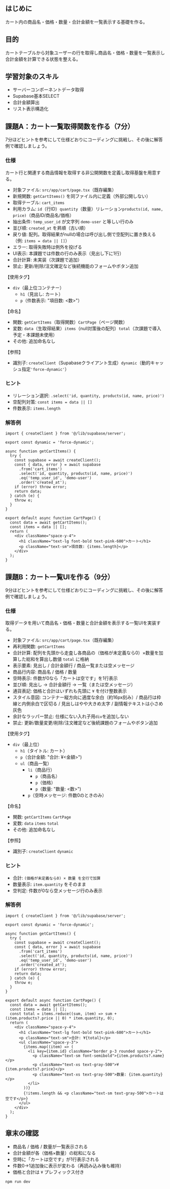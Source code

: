 ## はじめに

カート内の商品名・価格・数量・合計金額を一覧表示する基礎を作る。

## 目的

カートテーブルから対象ユーザーの行を取得し商品名・価格・数量を一覧表示し合計金額を計算できる状態を整える。

## 学習対象のスキル

- サーバーコンポーネントデータ取得
- Supabase基本SELECT
- 合計金額算出
- リスト表示構造化

## 課題A：カート一覧取得関数を作る（7分）

7分ほどヒントを参考にして仕様どおりにコーディングに挑戦し、その後に解答例で確認しましょう。

### 仕様

カート行と関連する商品情報を取得する非公開関数を定義し取得基盤を用意する。

- 対象ファイル: `src/app/cart/page.tsx`（既存編集）
- 新規関数: `getCartItems()` を同ファイル内に定義（外部公開しない）
- 取得テーブル: `cart_items`
- 利用カラム: `id`（行ID）`quantity`（数量）リレーション`products(id, name, price)`（商品ID/商品名/価格）
- 抽出条件: `temp_user_id` が文字列 `demo-user` と等しい行のみ
- 並び順: `created_at` を昇順（古い順）
- 戻り値: 配列。取得結果がnullの場合は呼び出し側で空配列に置き換える（例: `items = data || []`）
- エラー: 取得失敗時は例外を投げる
- UI表示: 本課題では件数の行のみ表示（見出し下に1行）
- 合計計算: 未実装（次課題で追加）
- 禁止: 更新/削除/注文確定など後続機能のフォームやボタン追加

【使用タグ】
- `div`（最上位コンテナー）
  - `h1`（見出し: カート）
  - `p`（件数表示: "項目数: <数>"）

【命名】
- 関数: `getCartItems`（取得関数）`CartPage`（ページ関数）
- 変数: `data`（生取得結果）`items`（null対策後の配列）`total`（次課題で導入予定・本課題未使用）
- その他: 追加命名なし

【参照】
- 識別子: `createClient`（Supabaseクライアント生成）`dynamic`（動的キャッシュ指定`'force-dynamic'`）

### ヒント

- リレーション選択: `.select('id, quantity, products(id, name, price)')`
- 空配列対策: `const items = data || []`
- 件数表示: `items.length`

### 解答例

```tsx
import { createClient } from '@/lib/supabase/server';

export const dynamic = 'force-dynamic';

async function getCartItems() {
  try {
    const supabase = await createClient();
    const { data, error } = await supabase
      .from('cart_items')
      .select('id, quantity, products(id, name, price)')
      .eq('temp_user_id', 'demo-user')
      .order('created_at');
    if (error) throw error;
    return data;
  } catch (e) {
    throw e;
  }
}

export default async function CartPage() {
  const data = await getCartItems();
  const items = data || [];
  return (
    <div className="space-y-4">
      <h1 className="text-lg font-bold text-pink-600">カート</h1>
      <p className="text-sm">項目数: {items.length}</p>
    </div>
  );
}
```

## 課題B：カート一覧UIを作る（9分）

9分ほどヒントを参考にして仕様どおりにコーディングに挑戦し、その後に解答例で確認しましょう。

### 仕様

取得データを用いて商品名・価格・数量と合計金額を表示する一覧UIを実装する。

- 対象ファイル: `src/app/cart/page.tsx`（既存編集）
- 再利用関数: `getCartItems`
- 合計計算: 配列を先頭から走査し各商品の（価格が未定義なら0）×数量を加算した総和を算出し数値 `total` に格納
- 表示要素: 見出し / 合計金額行 / 商品一覧または空メッセージ
- 商品行内容: 商品名 / 価格 / 数量
- 空時表示: 件数が0なら「カートは空です」を1行表示
- 並び順: 見出し → 合計金額行 → 一覧（または空メッセージ）
- 通貨表記: 価格と合計はいずれも先頭に `¥` を付け整数表示
- スタイル意図: コンテナー縦方向に適度な余白（約16px刻み）/ 商品行は枠線と内側余白で区切る / 見出しはやや大きめ太字 / 副情報テキストは小さめ灰色
- 余計なラッパー禁止: 仕様にない入れ子用`div`を追加しない
- 禁止: 更新/数量変更/削除/注文確定など後続課題のフォームやボタン追加

【使用タグ】
- `div`（最上位）
  - `h1`（タイトル: カート）
  - `p`（合計金額: "合計: ¥<金額>")
  - `ul`（商品一覧）
    - `li`（商品行）
      - `p`（商品名）
      - `p`（価格）
      - `p`（数量: "数量: <数>")
    - `p`（空時メッセージ: 件数0のときのみ）

【命名】
- 関数: `getCartItems` `CartPage`
- 変数: `data` `items` `total`
- その他: 追加命名なし

【参照】
- 識別子: `createClient` `dynamic`

### ヒント

- 合計: `(価格が未定義なら0) × 数量 を全行で加算`
- 数量表示: `item.quantity` をそのまま
- 空判定: 件数が0なら空メッセージ行のみ表示

### 解答例

```tsx
import { createClient } from '@/lib/supabase/server';

export const dynamic = 'force-dynamic';

async function getCartItems() {
  try {
    const supabase = await createClient();
    const { data, error } = await supabase
      .from('cart_items')
      .select('id, quantity, products(id, name, price)')
      .eq('temp_user_id', 'demo-user')
      .order('created_at');
    if (error) throw error;
    return data;
  } catch (e) {
    throw e;
  }
}

export default async function CartPage() {
  const data = await getCartItems();
  const items = data || [];
  const total = items.reduce((sum, item) => sum + (item.products?.price || 0) * item.quantity, 0);
  return (
    <div className="space-y-4">
      <h1 className="text-lg font-bold text-pink-600">カート</h1>
      <p className="text-sm">合計: ¥{total}</p>
      <ul className="space-y-3">
        {items.map((item) => (
          <li key={item.id} className="border p-3 rounded space-y-2">
            <p className="text-sm font-semibold">{item.products?.name}</p>
            <p className="text-xs text-gray-500">¥{item.products?.price}</p>
            <p className="text-xs text-gray-500">数量: {item.quantity}</p>
          </li>
        ))}
        {!items.length && <p className="text-sm text-gray-500">カートは空です</p>}
      </ul>
    </div>
  );
}
```

## 章末の確認

- 商品名 / 価格 / 数量が一覧表示される
- 合計金額が各（価格×数量）の総和になる
- 空時に「カートは空です」が1行表示される
- 件数0→1追加後に表示が変わる（再読み込み後も維持）
- 価格と合計は `¥` プレフィックス付き

```bash
npm run dev
```
